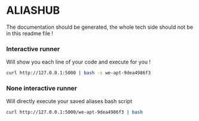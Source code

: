 # ALIASHUB

The documentation should be generated, the whole tech side should not be in this readme file !

### Interactive runner
Will show you each line of your code and execute for you !
```bash
curl http://127.0.0.1:5000 | bash -s we-apt-9dea4986f3
```

### None interactive runner 
Will directly execute your saved aliases bash script
```bash
curl http://127.0.0.1:5000/we-apt-9dea4986f3 | bash
```
